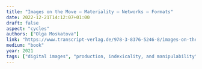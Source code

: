 ```yaml
---
title: "Images on the Move – Materiality – Networks – Formats"
date: 2022-12-21T14:12:07+01:00
draft: false
aspect: "cycles"
authors: ["Olga Moskatova"]
link: "https://www.transcript-verlag.de/978-3-8376-5246-8/images-on-the-move/"
medium: "book"
year: 2021
tags: ["digital images", "production, indexicality, and manipulability", "spreadability and circulation", "digital photography and film"]
---
```


